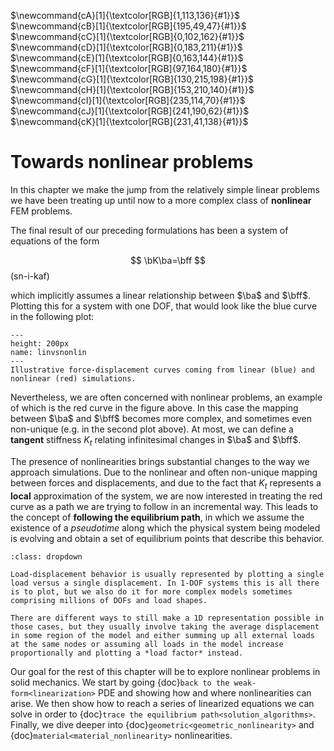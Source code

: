 $\newcommand{\E}{\\[3pt]}$
$\newcommand{\DE}{\\[6pt]}$
$\newcommand{\TE}{\\[9pt]}$
$\newcommand{\QE}{\\[12pt]}$
$\newcommand{\eps}{\varepsilon}$
$\newcommand{\beps}{\boldsymbol\eps}$
$\newcommand{\bsig}{\boldsymbol\sigma}$
$\newcommand{\dbdot}{\,\colon\!}$
$\newcommand{\hint}{\displaystyle\int}$
$\newcommand{\hsum}{\displaystyle\sum}$
$\newcommand{\alert}[1]{{\color{pdcolor9}#1}}$
$\newcommand{\gives}{\quad\Rightarrow\quad}$
$\newcommand{\ud}{\mathrm{d}}$
$\newcommand{\uf}{\mathrm{f}}$
$\newcommand{\bff}{\mathbf{f}}$
$\newcommand{\ba}{\mathbf{a}}$
$\newcommand{\bb}{\mathbf{b}}$
$\newcommand{\bc}{\mathbf{c}}$
$\newcommand{\bh}{\mathbf{h}}$
$\newcommand{\bn}{\mathbf{n}}$
$\newcommand{\bq}{\mathbf{q}}$
$\newcommand{\bt}{\mathbf{t}}$
$\newcommand{\bu}{\mathbf{u}}$
$\newcommand{\bv}{\mathbf{v}}$
$\newcommand{\bw}{\mathbf{w}}$
$\newcommand{\bx}{\mathbf{x}}$
$\newcommand{\bB}{\mathbf{B}}$
$\newcommand{\bD}{\mathbf{D}}$
$\newcommand{\bJ}{\mathbf{J}}$
$\newcommand{\bK}{\mathbf{K}}$
$\newcommand{\bM}{\mathbf{M}}$
$\newcommand{\bN}{\mathbf{N}}$
$\newcommand{\bP}{\mathbf{P}}$
$\newcommand{\bzero}{\mathbf{0}}$
$\newcommand{\pder}[2]{\frac{\partial #1}{\partial #2}}$
$\newcommand{\dder}[2]{\frac{\ud #1}{\ud #2}}$
$\newcommand{\pders}[3]{\frac{\partial^2 #1}{\partial #2 \partial #3}}$
$\newcommand{\lder}[2]{{\ud #1}/{\ud #2}}$
$\newcommand{\lpder}[2]{{\partial #1}/{\partial #2}}$
$\newcommand{\lpders}[3]{{\partial^2 #1}/{\partial #2 \partial #3}}$
$\newcommand{\hfrac}[2]{\displaystyle\frac{#1}{#2}}$
$\newcommand{\lfrac}[2]{{#1}/{#2}}$
$\newcommand{\hpder}[2]{\displaystyle\frac{\partial #1}{\partial #2}}$
$\newcommand{\myVec}[1]{\left\{ \begin{matrix} #1 \end{matrix} \right\}}$
$\newcommand{\myMat}[1]{\left[ \begin{matrix} #1 \end{matrix} \right]}$
$\newcommand{\sym}{\ensuremath{_\mathrm{s}}}$
$\newcommand{\dg}{\ensuremath{^\circ}}$
$\newcommand{\mbf}[1]{\mathbf{#1}}$
$\newcommand{\mrm}[1]{\mathrm{#1}}$
$\newcommand{\bs}[1]{\boldsymbol{#1}}$
$\newcommand{\T}{^\mathrm{T}}$

$\newcommand{cA}[1]{\textcolor[RGB]{1,113,136}{#1}}$
$\newcommand{cB}[1]{\textcolor[RGB]{195,49,47}{#1}}$
$\newcommand{cC}[1]{\textcolor[RGB]{0,102,162}{#1}}$
$\newcommand{cD}[1]{\textcolor[RGB]{0,183,211}{#1}}$
$\newcommand{cE}[1]{\textcolor[RGB]{0,163,144}{#1}}$
$\newcommand{cF}[1]{\textcolor[RGB]{97,164,180}{#1}}$
$\newcommand{cG}[1]{\textcolor[RGB]{130,215,198}{#1}}$
$\newcommand{cH}[1]{\textcolor[RGB]{153,210,140}{#1}}$
$\newcommand{cI}[1]{\textcolor[RGB]{235,114,70}{#1}}$
$\newcommand{cJ}[1]{\textcolor[RGB]{241,190,62}{#1}}$
$\newcommand{cK}[1]{\textcolor[RGB]{231,41,138}{#1}}$

# Towards nonlinear problems

In this chapter we make the jump from the relatively simple linear problems we have been treating up until now to a more complex class of **nonlinear** FEM problems.

The final result of our preceding formulations has been a system of equations of the form

$$
\bK\ba=\bff
$$(sn-i-kaf)

which implicitly assumes a linear relationship between $\ba$ and $\bff$. Plotting this for a system with one DOF, that would look like the blue curve in the following plot:

```{figure} ./figures/linvsnonlin.svg
---
height: 200px
name: linvsnonlin
---
Illustrative force-displacement curves coming from linear (blue) and nonlinear (red) simulations.
```

Nevertheless, we are often concerned with nonlinear problems, an example of which is the red curve in the figure above. In this case the mapping between $\ba$ and $\bff$ becomes more complex, and sometimes even non-unique (e.g. in the second plot above). At most, we can define a **tangent** stiffness $K_t$ relating infinitesimal changes in $\ba$ and $\bff$.

The presence of nonlinearities brings substantial changes to the way we approach simulations. Due to the nonlinear and often non-unique mapping between forces and displacements, and due to the fact that $K_t$ represents a **local** approximation of the system, we are now interested in treating the red curve as a path we are trying to follow in an incremental way. This leads to the concept of **following the equilibrium path**, in which we assume the existence of a *pseudotime* along which the physical system being modeled is evolving and obtain a set of equilibrium points that describe this behavior.

```{admonition} What about models with more than one DOF?
:class: dropdown

Load-displacement behavior is usually represented by plotting a single load versus a single displacement. In 1-DOF systems this is all there is to plot, but we also do it for more complex models sometimes comprising millions of DOFs and load shapes. 

There are different ways to still make a 1D representation possible in those cases, but they usually involve taking the average displacement in some region of the model and either summing up all external loads at the same nodes or assuming all loads in the model increase proportionally and plotting a *load factor* instead.
```

Our goal for the rest of this chapter will be to explore nonlinear problems in solid mechanics. We start by going {doc}`back to the weak-form<linearization>` PDE and showing how and where nonlinearities can arise. We then show how to reach a series of linearized equations we can solve in order to {doc}`trace the equilibrium path<solution_algorithms>`. Finally, we dive deeper into {doc}`geometric<geometric_nonlinearity>` and {doc}`material<material_nonlinearity>` nonlinearities.
